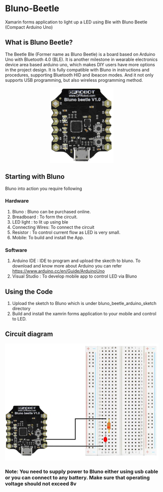 # Bluno-Beetle
Xamarin forms application to light up a LED using Ble with Bluno Beetle (Compact Arduino Uno)

## What is Bluno Beetle?
The Beetle Ble (Former name as Bluno Beetle) is a board based on Arduino Uno with Bluetooth 4.0 (BLE). It is another milestone in wearable electronics device area based arduino uno, which makes DIY users have more options in the project design. It is fully compatible with Bluno in instructions and procedures, supporting Bluetooth HID and ibeacon modes. And it not only supports USB programming, but also wireless programming method.

<p align="center">
  <img src="/assets/blunobeetle.png">
</p>

## Starting with Bluno
Bluno into action you require following 
### Hardware
1. Bluno : Bluno can be purchased online.
2. Breadboard : To form the circuit.
3. LED light : to lit up using ble
4. Connecting Wires: To connect the circuit
5. Resistor : To control current flow as LED is very small.
6. Mobile: To build and install the App.

### Software
1. Arduino IDE : IDE to program and upload the skecth to bluno. To download and know more about Arduino you can refer https://www.arduino.cc/en/Guide/ArduinoUno
2. Visual Studio : To develop mobile app to control LED via Bluno

## Using the Code
1. Upload the sketch to Bluno which is under bluno_beetle_arduino_sketch directory
2. Build and install the xamrin forms application to your mobile and control to LED.

## Circuit diagram
<p align="center">
  <img src="/assets/circuit_daigram.JPG">
</p>

### Note: You need to supply power to Bluno either using usb cable or you can connect to any battery. Make sure that operating voltage should not exceed 8v
